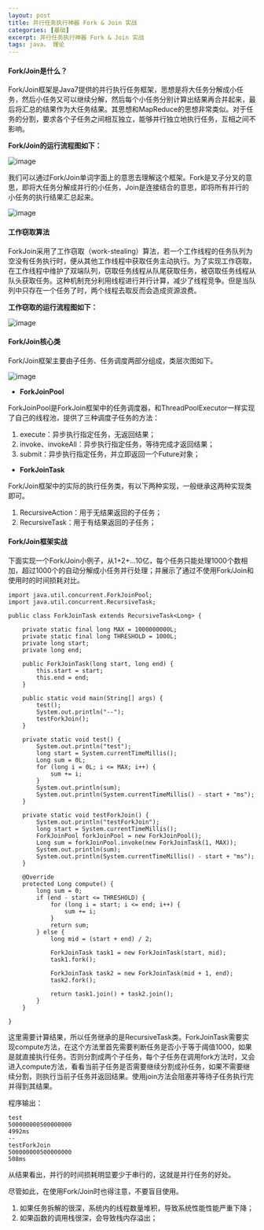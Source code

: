 ```yaml
---
layout: post
title: 并行任务执行神器 Fork & Join 实战
categories: [基础]
excerpt: 并行任务执行神器 Fork & Join 实战
tags: java， 理论  
---
```


#### Fork/Join是什么？

Fork/Join框架是Java7提供的并行执行任务框架，思想是将大任务分解成小任务，然后小任务又可以继续分解，然后每个小任务分别计算出结果再合并起来，最后将汇总的结果作为大任务结果。其思想和MapReduce的思想非常类似。对于任务的分割，要求各个子任务之间相互独立，能够并行独立地执行任务，互相之间不影响。

**Fork/Join的运行流程图如下：**

![image](https://res.infoq.com/articles/fork-join-introduction/zh/resources/21.png)

我们可以通过Fork/Join单词字面上的意思去理解这个框架。Fork是叉子分叉的意思，即将大任务分解成并行的小任务，Join是连接结合的意思，即将所有并行的小任务的执行结果汇总起来。

![image](http://java.boot.by/ocpjp7-upgrade/images/040501.gif)

#### 工作窃取算法

ForkJoin采用了工作窃取（work-stealing）算法，若一个工作线程的任务队列为空没有任务执行时，便从其他工作线程中获取任务主动执行。为了实现工作窃取，在工作线程中维护了双端队列，窃取任务线程从队尾获取任务，被窃取任务线程从队头获取任务。这种机制充分利用线程进行并行计算，减少了线程竞争。但是当队列中只存在一个任务了时，两个线程去取反而会造成资源浪费。

**工作窃取的运行流程图如下：**

![image](https://res.infoq.com/articles/fork-join-introduction/zh/resources/image3.png)

#### Fork/Join核心类

Fork/Join框架主要由子任务、任务调度两部分组成，类层次图如下。

![image](http://img.blog.csdn.net/20160720172854109)

- **ForkJoinPool**

ForkJoinPool是ForkJoin框架中的任务调度器，和ThreadPoolExecutor一样实现了自己的线程池，提供了三种调度子任务的方法：

1. execute：异步执行指定任务，无返回结果；
1. invoke、invokeAll：异步执行指定任务，等待完成才返回结果；
1. submit：异步执行指定任务，并立即返回一个Future对象；

- **ForkJoinTask**

Fork/Join框架中的实际的执行任务类，有以下两种实现，一般继承这两种实现类即可。

1. RecursiveAction：用于无结果返回的子任务；
1. RecursiveTask：用于有结果返回的子任务；

#### Fork/Join框架实战

下面实现一个Fork/Join小例子，从1+2+...10亿，每个任务只能处理1000个数相加，超过1000个的自动分解成小任务并行处理；并展示了通过不使用Fork/Join和使用时的时间损耗对比。

```
import java.util.concurrent.ForkJoinPool;
import java.util.concurrent.RecursiveTask;

public class ForkJoinTask extends RecursiveTask<Long> {

	private static final long MAX = 1000000000L;
	private static final long THRESHOLD = 1000L;
	private long start;
	private long end;

	public ForkJoinTask(long start, long end) {
		this.start = start;
		this.end = end;
	}

	public static void main(String[] args) {
		test();
		System.out.println("--");
		testForkJoin();
	}

	private static void test() {
		System.out.println("test");
		long start = System.currentTimeMillis();
		Long sum = 0L;
		for (long i = 0L; i <= MAX; i++) {
			sum += i;
		}
		System.out.println(sum);
		System.out.println(System.currentTimeMillis() - start + "ms");
	}

	private static void testForkJoin() {
		System.out.println("testForkJoin");
		long start = System.currentTimeMillis();
		ForkJoinPool forkJoinPool = new ForkJoinPool();
		Long sum = forkJoinPool.invoke(new ForkJoinTask(1, MAX));
		System.out.println(sum);
		System.out.println(System.currentTimeMillis() - start + "ms");
	}

	@Override
	protected Long compute() {
		long sum = 0;
		if (end - start <= THRESHOLD) {
			for (long i = start; i <= end; i++) {
				sum += i;
			}
			return sum;
		} else {
			long mid = (start + end) / 2;

			ForkJoinTask task1 = new ForkJoinTask(start, mid);
			task1.fork();

			ForkJoinTask task2 = new ForkJoinTask(mid + 1, end);
			task2.fork();

			return task1.join() + task2.join();
		}
	}

}
```

这里需要计算结果，所以任务继承的是RecursiveTask类。ForkJoinTask需要实现compute方法，在这个方法里首先需要判断任务是否小于等于阈值1000，如果是就直接执行任务。否则分割成两个子任务，每个子任务在调用fork方法时，又会进入compute方法，看看当前子任务是否需要继续分割成孙任务，如果不需要继续分割，则执行当前子任务并返回结果。使用join方法会阻塞并等待子任务执行完并得到其结果。

程序输出：

```
test
500000000500000000
4992ms
--
testForkJoin
500000000500000000
508ms
```
从结果看出，并行的时间损耗明显要少于串行的，这就是并行任务的好处。

尽管如此，在使用Fork/Join时也得注意，不要盲目使用。

1. 如果任务拆解的很深，系统内的线程数量堆积，导致系统性能性能严重下降；
1. 如果函数的调用栈很深，会导致栈内存溢出；